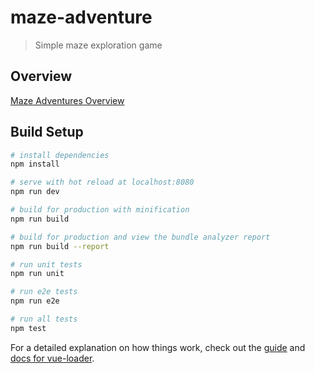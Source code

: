 # maze-adventure

> Simple maze exploration game

## Overview

[Maze Adventures Overview](https://docs.google.com/document/d/1YcSwSZK7CiPN2S20fgkS-umlarADOKtbT3yBq6U4knk/edit#)

## Build Setup

``` bash
# install dependencies
npm install

# serve with hot reload at localhost:8080
npm run dev

# build for production with minification
npm run build

# build for production and view the bundle analyzer report
npm run build --report

# run unit tests
npm run unit

# run e2e tests
npm run e2e

# run all tests
npm test
```

For a detailed explanation on how things work, check out the [guide](http://vuejs-templates.github.io/webpack/) and [docs for vue-loader](http://vuejs.github.io/vue-loader).
